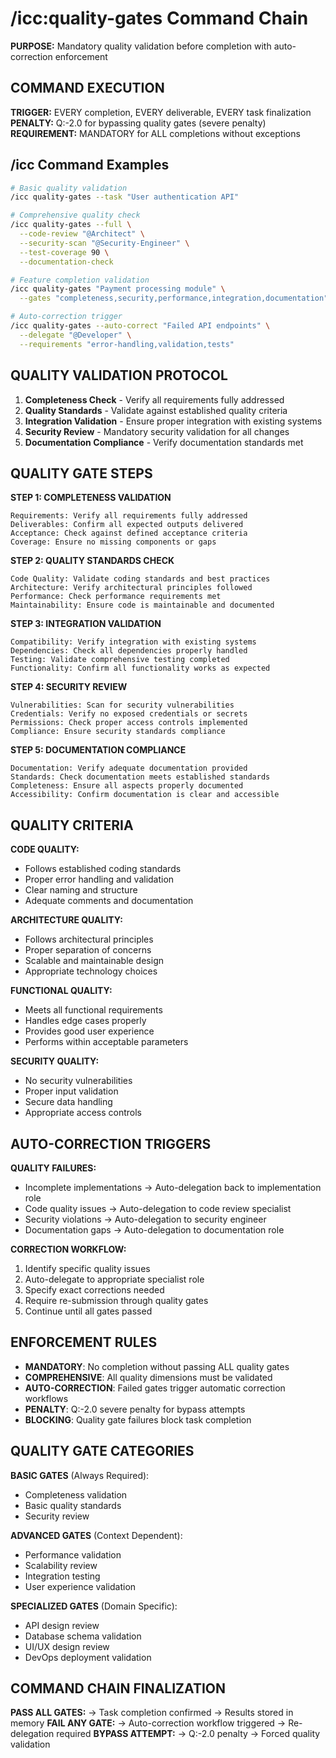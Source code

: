 # /icc:quality-gates Command Chain

**PURPOSE:** Mandatory quality validation before completion with auto-correction enforcement

## COMMAND EXECUTION

**TRIGGER:** EVERY completion, EVERY deliverable, EVERY task finalization
**PENALTY:** Q:-2.0 for bypassing quality gates (severe penalty)
**REQUIREMENT:** MANDATORY for ALL completions without exceptions

## /icc Command Examples
```bash
# Basic quality validation
/icc quality-gates --task "User authentication API"

# Comprehensive quality check
/icc quality-gates --full \
  --code-review "@Architect" \
  --security-scan "@Security-Engineer" \
  --test-coverage 90 \
  --documentation-check

# Feature completion validation
/icc quality-gates "Payment processing module" \
  --gates "completeness,security,performance,integration,documentation"

# Auto-correction trigger
/icc quality-gates --auto-correct "Failed API endpoints" \
  --delegate "@Developer" \
  --requirements "error-handling,validation,tests"
```

## QUALITY VALIDATION PROTOCOL

1. **Completeness Check** - Verify all requirements fully addressed
2. **Quality Standards** - Validate against established quality criteria
3. **Integration Validation** - Ensure proper integration with existing systems
4. **Security Review** - Mandatory security validation for all changes
5. **Documentation Compliance** - Verify documentation standards met

## QUALITY GATE STEPS

**STEP 1: COMPLETENESS VALIDATION**
```
Requirements: Verify all requirements fully addressed
Deliverables: Confirm all expected outputs delivered
Acceptance: Check against defined acceptance criteria
Coverage: Ensure no missing components or gaps
```

**STEP 2: QUALITY STANDARDS CHECK**
```
Code Quality: Validate coding standards and best practices
Architecture: Verify architectural principles followed
Performance: Check performance requirements met
Maintainability: Ensure code is maintainable and documented
```

**STEP 3: INTEGRATION VALIDATION**
```
Compatibility: Verify integration with existing systems
Dependencies: Check all dependencies properly handled
Testing: Validate comprehensive testing completed
Functionality: Confirm all functionality works as expected
```

**STEP 4: SECURITY REVIEW**
```
Vulnerabilities: Scan for security vulnerabilities
Credentials: Verify no exposed credentials or secrets
Permissions: Check proper access controls implemented
Compliance: Ensure security standards compliance
```

**STEP 5: DOCUMENTATION COMPLIANCE**
```
Documentation: Verify adequate documentation provided
Standards: Check documentation meets established standards
Completeness: Ensure all aspects properly documented
Accessibility: Confirm documentation is clear and accessible
```

## QUALITY CRITERIA

**CODE QUALITY:**
- Follows established coding standards
- Proper error handling and validation
- Clear naming and structure
- Adequate comments and documentation

**ARCHITECTURE QUALITY:**
- Follows architectural principles
- Proper separation of concerns
- Scalable and maintainable design
- Appropriate technology choices

**FUNCTIONAL QUALITY:**
- Meets all functional requirements
- Handles edge cases properly
- Provides good user experience
- Performs within acceptable parameters

**SECURITY QUALITY:**
- No security vulnerabilities
- Proper input validation
- Secure data handling
- Appropriate access controls

## AUTO-CORRECTION TRIGGERS

**QUALITY FAILURES:**
- Incomplete implementations → Auto-delegation back to implementation role
- Code quality issues → Auto-delegation to code review specialist
- Security violations → Auto-delegation to security engineer
- Documentation gaps → Auto-delegation to documentation role

**CORRECTION WORKFLOW:**
1. Identify specific quality issues
2. Auto-delegate to appropriate specialist role
3. Specify exact corrections needed
4. Require re-submission through quality gates
5. Continue until all gates passed

## ENFORCEMENT RULES

- **MANDATORY**: No completion without passing ALL quality gates
- **COMPREHENSIVE**: All quality dimensions must be validated
- **AUTO-CORRECTION**: Failed gates trigger automatic correction workflows
- **PENALTY**: Q:-2.0 severe penalty for bypass attempts
- **BLOCKING**: Quality gate failures block task completion

## QUALITY GATE CATEGORIES

**BASIC GATES** (Always Required):
- Completeness validation
- Basic quality standards
- Security review

**ADVANCED GATES** (Context Dependent):
- Performance validation
- Scalability review
- Integration testing
- User experience validation

**SPECIALIZED GATES** (Domain Specific):
- API design review
- Database schema validation
- UI/UX design review
- DevOps deployment validation

## COMMAND CHAIN FINALIZATION

**PASS ALL GATES:** → Task completion confirmed → Results stored in memory
**FAIL ANY GATE:** → Auto-correction workflow triggered → Re-delegation required
**BYPASS ATTEMPT:** → Q:-2.0 penalty → Forced quality validation